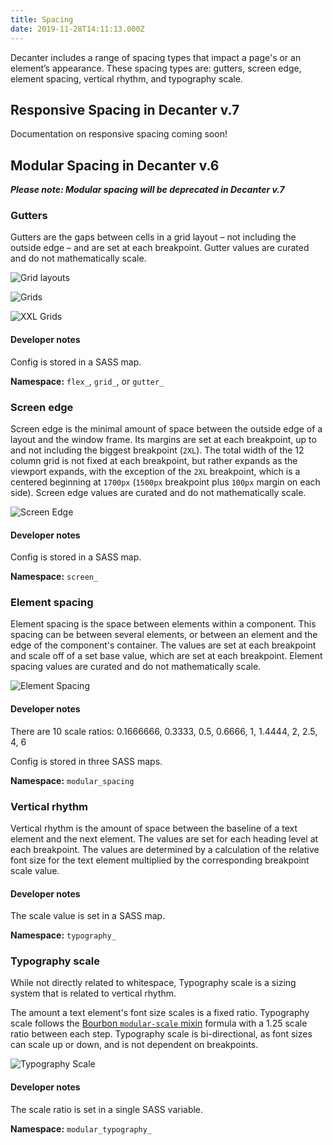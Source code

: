 ```yaml
---
title: Spacing
date: 2019-11-28T14:11:13.000Z
---
```

Decanter includes a range of spacing types that impact a page's or an element’s appearance. These spacing types are: gutters, screen edge, element spacing, vertical rhythm, and typography scale.

## Responsive Spacing in Decanter v.7

Documentation on responsive spacing coming soon!

## Modular Spacing in Decanter v.6

_**Please note: Modular spacing will be deprecated in Decanter v.7**_

### Gutters

Gutters are the gaps between cells in a grid layout – not including the outside edge – and are set at each breakpoint. Gutter values are curated and do not mathematically scale.

![Grid layouts](/img/53123308-9b6d7680-350d-11e9-8f3f-efc58e2b2f8b.png)

![Grids](/img/53123313-9dcfd080-350d-11e9-8bfd-bd21c89d86b9.png)

![XXL Grids](/img/53123314-9f00fd80-350d-11e9-9b49-800d9296a858.png)

#### Developer notes

Config is stored in a SASS map.

**Namespace:** `flex_`, `grid_`, or `gutter_`

### Screen edge

Screen edge is the minimal amount of space between the outside edge of a layout and the window frame. Its margins are set at each breakpoint, up to and not including the biggest breakpoint (`2XL`). The total width of the 12 column grid is not fixed at each breakpoint, but rather expands as the viewport expands, with the exception of the `2XL` breakpoint, which is a centered beginning at `1700px` (`1500px` breakpoint plus `100px` margin on each side). Screen edge values are curated and do not mathematically scale.

![Screen Edge](https://user-images.githubusercontent.com/8933670/53132051-53594e80-3523-11e9-84c5-8d7290e36089.png)

#### Developer notes

Config is stored in a SASS map.

**Namespace:** `screen_`

### Element spacing

Element spacing is the space between elements within a component. This spacing can be between several elements, or between an element and the edge of the component's container. The values are set at each breakpoint and scale off of a set base value, which are set at each breakpoint. Element spacing values are curated and do not mathematically scale.

![Element Spacing](https://user-images.githubusercontent.com/8933670/53123740-9d840500-350e-11e9-9507-23a4f2bb54f0.png)

#### Developer notes

There are 10 scale ratios: 0.1666666, 0.3333, 0.5, 0.6666, 1, 1.4444, 2, 2.5, 4, 6

Config is stored in three SASS maps.

**Namespace:** `modular_spacing`

### Vertical rhythm

Vertical rhythm is the amount of space between the baseline of a text element and the next element. The values are set for each heading level at each breakpoint. The values are determined by a calculation of the relative font size for the text element multiplied by the corresponding breakpoint scale value.

#### Developer notes

The scale value is set in a SASS map.

**Namespace:** `typography_`

### Typography scale

While not directly related to whitespace, Typography scale is a sizing system that is related to vertical rhythm. 

The amount a text element's font size scales is a fixed ratio. Typography scale follows the [Bourbon `modular-scale` mixin](https://www.bourbon.io/docs/5.1.0/#modular-scale) formula with a 1.25 scale ratio between each step. Typography scale is bi-directional, as font sizes can scale up or down, and is not dependent on breakpoints.

![Typography Scale](https://user-images.githubusercontent.com/8933670/53123612-51d15b80-350e-11e9-92ef-adbe4757c287.png)

#### Developer notes

The scale ratio is set in a single SASS variable.

**Namespace:** `modular_typography_`
